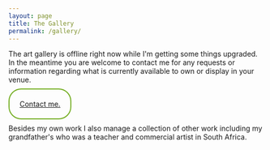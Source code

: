 ```yaml
---
layout: page
title: The Gallery
permalink: /gallery/
---
```

<p> The art gallery is offline right now while I'm getting some things upgraded. In the meantime you are welcome to contact me for any requests or information regarding what is currently available to own or display in your venue.</p>
<br>
<a href="/contact" style="
                          border-radius: 25px;
                          border: 2px solid #73AD21;
                          padding: 20px;
                          width: 200px;
                          height: 150px;
                         ">
Contact me.
</a>
<br>
<br>
<p>Besides my own work I also manage a collection of other work including my grandfather's who was a teacher and commercial artist in South Africa.
</p>  
<!--<a>We sing about the epic future we're living in and the one we're hurtling ourselves toward...</a>
<p>Play, scroll art, video's, interactive, treasure entry</p>-->
<!--about
<h3>Music and Art is a powerful way to effect change in the world and we have a lot of fun producing work to do just that!</h3>

<ul>
<li>Street Acts</li>
<li>Live Shows</li>
<li>PVT & VIP Performances</li>
<li>Records</li>
<li>Writing</li>
<li>Apparel</li>
<li>Instruments</li>
<hr>
<li>Artwork</li>
<li>Conceptual</li>
<li>Animation</li>
<li>Film Editing</li>
<li>Digital Art</li>
<li>Photography</li>
</ul>
-->

